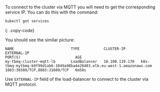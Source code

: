 To connect to the cluster via MQTT you will need to get the corresponding service IP. You can do this with the command:

```bash
kubectl get services
```

{: .copy-code}

You should see the similar picture:

```text
NAME                          TYPE           CLUSTER-IP       EXTERNAL-IP                                                                              PORT(S)                         AGE
my-tbmq-cluster-mqtt-lb       LoadBalancer   10.100.119.170   k8s-tbmq-mytbmq-b9f99d1ab6-1049a98ba4e28403.elb.eu-west-1.amazonaws.com                  1883:30308/TCP,8883:31609/TCP   6m58s
```

Use `EXTERNAL-IP` field of the load-balancer to connect to the cluster via MQTT protocol.
